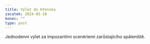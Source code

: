 ```yaml
---
title: Výlet do Hřenska
zacatek: 2024-05-18
konec: ""
type: post
---
```

Jednodenní výlet za impozantími scenériemi zarůstajícího spáleniště.